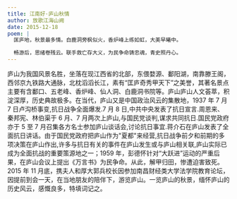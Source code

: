 ```yaml
---
title: 江南好·庐山秋情
author: 放歌江海山阙
date: 2015-12-18
poem: |
  匡庐地，秋景最多情。白鹿洞旁枫似火，香炉峰上练如虹，大美早曦中。

  畅游后，思绪卷残云。联手救亡存大义，为民争命铸忠魂，青史照丹心。
---
```


庐山为我国风景名胜，坐落在现江西省的北部，东偎婺源、鄱阳湖，南靠滕王阁，西邻京九铁路大通脉，北枕滔滔长江，素有“匡庐奇秀甲天下”之美誉，其著名景点主要有含鄱口、五老峰、香炉峰、仙人洞、白鹿洞书院等。庐山庐山人文荟萃，积淀深厚，历史典故极多。在当代，庐山又是中国政治风云的集散地，1937 年 7 月 7 日卢沟桥事变,抗日战争全面爆发.7 月 8 日,中共中央发表了抗日宣言.周恩来、秦邦宪、林伯渠于 6 月、7 月两次上庐山,与国民党谈判,谋求共同抗日.国民党政府亦于 5 至 7 月召集各方名士参加庐山谈话会,讨论抗日事宜.蒋介石在庐山发表了全面抗日讲话。由于国民党政府把庐山作为"夏都"来经营,抗日战争前夕和前期的多项决策在庐山作出,许多与抗日有关的事件在庐山发生或与庐山相关联,庐山实际已成为全面抗战的重要策源地之一；1959 年，彭德怀针对“大跃进”运动的严重后果，在庐山会议上提出《万言书》为民争命。从此，解甲归田，惨遭迫害致死。2015 年 11 月底，携夫人和厚大郭兵校长因参加南昌财经类大学法学院教育论坛，因提前到会一天，在当地朋友的陪伴下，游览庐山。一览庐山的秋景，缅怀庐山的历史风云，感慨良多，特填词记之。
